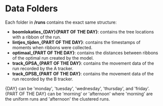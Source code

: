 # Data Folders
Each folder in **/runs** contains the exact same structure:

- **boomlokaties_{DAY}{PART OF THE DAY}**: contains the tree locations with a ribbon of the run.
- **lintjes_tijden_{PART OF THE DAY}**: contains the timestamps of moments when ribbons were collected.
- **optimaal_{PART OF THE DAY}**: contains the distances between ribbons of the optimal run created by the model.
- **track_GPSA_{PART OF THE DAY}**: contains the movement data of the run recorded by the A tracker.
- **track_GPSB_{PART OF THE DAY}**: contains the movement data of the run recorded by the B tracker.

{DAY} can be 'monday', 'tuesday', 'wednesday', 'thursday', and 'friday'.
{PART OF THE DAY} can be 'morning' or 'afternoon' where 'morning' are the uniform runs and 'afternoon' the clustered runs.
